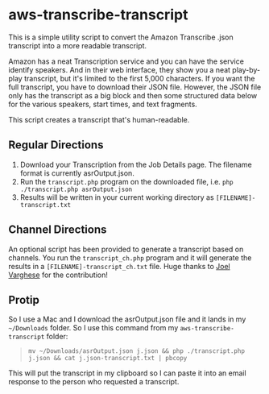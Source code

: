 # aws-transcribe-transcript
This is a simple utility script to convert the Amazon Transcribe .json transcript into a more readable transcript.

Amazon has a neat Transcription service and you can have the service identify speakers. And in their web interface, they show you a neat play-by-play transcript, but it's limited to the first 5,000 characters. If you want the full transcript, you have to download their JSON file. However, the JSON file only has the transcript as a big block and then some structured data below for the various speakers, start times, and text fragments.

This script creates a transcript that's human-readable.

## Regular Directions

1. Download your Transcription from the Job Details page. The filename format is currently asrOutput.json.
2. Run the `transcript.php` program on the downloaded file, i.e. `php ./transcript.php asrOutput.json`
3. Results will be written in your current working directory as `[FILENAME]-transcript.txt`

## Channel Directions

An optional script has been provided to generate a transcript based on channels. You run the `transcript_ch.php` program and it will generate the results in a `[FILENAME]-transcript_ch.txt` file. Huge thanks to [Joel Varghese](https://github.com/joelprince25) for the contribution!

## Protip

So I use a Mac and I download the asrOutput.json file and it lands in my `~/Downloads` folder. So I use this command from my `aws-transcribe-transcript` folder:

> `mv ~/Downloads/asrOutput.json j.json && php ./transcript.php j.json && cat j.json-transcript.txt | pbcopy`

This will put the transcript in my clipboard so I can paste it into an email response to the person who requested a transcript.
